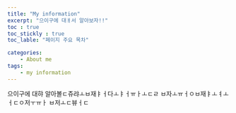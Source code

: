 ```yaml
---
title: "My information"
excerpt: "으이구에 대ㅐ서 알아보자!!"
toc : true
toc_stickly : true
toc_lable: "페이지 주요 목차"

categories:
    - About me
tags:
    - my information
---
```


으이구에 대햐 알아볼ㄷ쥬랴ㅗㅂ재ㅑㅓ다ㅗㅑㅓㅠㅏㅗㄷㄹ
ㅂ자ㅗㅠㅓㅇㅂ재ㅑㅗㅕㅗㅓㄷㅇ저ㅜㅠㅏ
ㅂ저ㅗㄷ뷰ㅓㄷ 